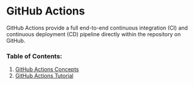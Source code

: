 # GitHub Actions

GitHub Actions provide a full end-to-end continuous integration (CI) and continuous deployment (CD) pipeline directly within the repository on GitHub.

### Table of Contents:
1. [GitHub Actions Concepts](github-actions-concepts.md)
2. [GitHub Actions Tutorial](github-actions-tutorial.md)